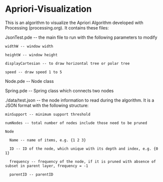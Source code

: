 # Apriori-Visualization 

This is an algorithm to visualize the Apriori Algorithm developed with Processing (processing.org). It contains these files:

  JsonTest.pde -- the main file to run with the following parameters to modify 
  
    widthW -- window width
    
    heightW -- window height
    
    displayCartesian -- to draw horizontal tree or polar tree
    
    speed -- draw speed 1 to 5
  

Node.pde -- Node class


Spring.pde -- Spring class which connects two nodes


./data/test.json -- the node information to read during the algorithm. It is a JSON format with the following structure:

    minSupport -- minimum support threshold
    
    numNodes -- total number of nodes include those need to be pruned
    
    Node
    
      Name -- name of items, e.g. {1 2 3}
      
      ID -- ID of the node, which unique with its depth and index, e.g. {0 1}
      
      frequency -- frequency of the node, if it is pruned with absence of subset in parent layer, frequency = -1
      
      parentID -- parentID
